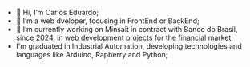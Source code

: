 - 👋 Hi, I’m Carlos Eduardo;
- 👀 I’m a web dveloper, focusing in FrontEnd or BackEnd;
- 🌱 I’m currently working on Minsait in contract with Banco do Brasil, since 2024, in web development projects for the financial market;
- I'm graduated in Industrial Automation, developing technologies and languages like Arduino, Rapberry and Python;

<!---
CaduLopes87/CaduLopes87 is a ✨ special ✨ repository because its `README.md` (this file) appears on your GitHub profile.
You can click the Preview link to take a look at your changes.
--->
